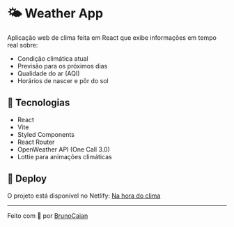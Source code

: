 # 🌤️ Weather App

Aplicação web de clima feita em React que exibe informações em tempo real sobre:

- Condição climática atual
- Previsão para os próximos dias
- Qualidade do ar (AQI)
- Horários de nascer e pôr do sol

## 🚀 Tecnologias

- React
- Vite
- Styled Components
- React Router
- OpenWeather API (One Call 3.0)
- Lottie para animações climáticas

## 🔗 Deploy

O projeto está disponível no Netlify: [Na hora do clima](nahoradoclima.netlify.app)

---

Feito com 💙 por [BrunoCaian](https://github.com/BrunoCaian)
 
